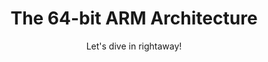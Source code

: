 <h1 align="center">
    The 64-bit ARM Architecture
</h1>
<p align="center">
    Let's dive in rightaway!
</p>